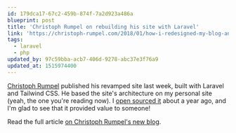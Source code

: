 ```yaml
---
id: 179dca17-67c2-459b-874f-7a2d923a486a
blueprint: post
title: 'Christoph Rumpel on rebuilding his site with Laravel'
link: 'https://christoph-rumpel.com/2018/01/how-i-redesigned-my-blog-and-moved-it-from-jekyll-to-laravel'
tags:
  - laravel
  - php
updated_by: 97c59bba-acb7-406d-9278-abc37e3f76a9
updated_at: 1515974400
---
```

[Christoph Rumpel](https://christoph-rumpel.com) published his revamped site last week, built with Laravel and Tailwind CSS. He based the site's architecture on my personal site (yeah, the one you're reading now). I [open sourced it](https://github.com/sebastiandedeyne/sebastiandedeyne.com) about a year ago, and I'm glad to see that it provided value to someone!

Read the full article [on Christoph Rumpel's new blog](https://christoph-rumpel.com/2018/01/how-i-redesigned-my-blog-and-moved-it-from-jekyll-to-laravel).
